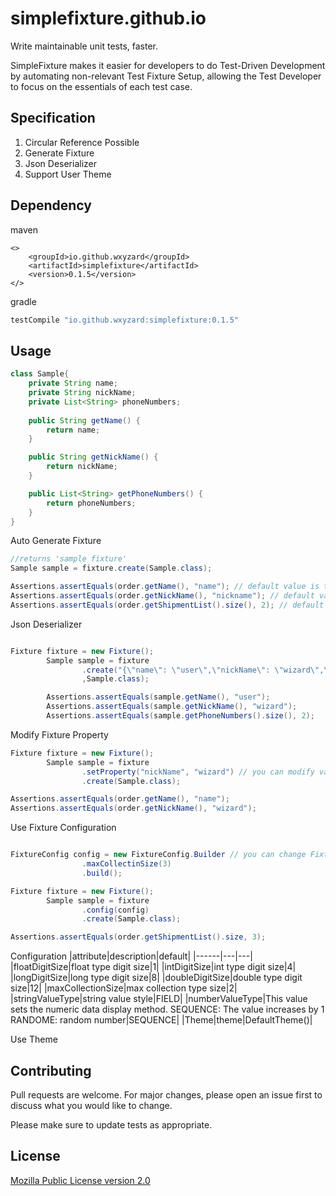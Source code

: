# simplefixture.github.io
Write maintainable unit tests, faster.

SimpleFixture makes it easier for developers to do Test-Driven Development by automating non-relevant Test Fixture Setup, allowing the Test Developer to focus on the essentials of each test case.

## Specification
1. Circular Reference Possible
2. Generate Fixture
3. Json Deserializer
4. Support User Theme


## Dependency

maven
```maven
<>
    <groupId>io.github.wxyzard</groupId>
    <artifactId>simplefixture</artifactId>
    <version>0.1.5</version>
</>
```

gradle
```gradle
testCompile "io.github.wxyzard:simplefixture:0.1.5"
```

## Usage

```java
class Sample{
    private String name;
    private String nickName;
    private List<String> phoneNumbers;
    
    public String getName() {
        return name;
    }

    public String getNickName() {
        return nickName;
    }

    public List<String> getPhoneNumbers() {
        return phoneNumbers;
    }
}


```


Auto Generate Fixture

```java
//returns 'sample fixture'
Sample sample = fixture.create(Sample.class);

Assertions.assertEquals(order.getName(), "name"); // default value is the same as the field name.
Assertions.assertEquals(order.getNickName(), "nickname"); // default value is all lowcase
Assertions.assertEquals(order.getShipmentList().size(), 2); // default Collection size is 2

```


Json Deserializer
```java

Fixture fixture = new Fixture();
        Sample sample = fixture
                .create("{\"name\": \"user\",\"nickName\": \"wizard\",\"phoneNumbers\": [\"1234\",\"1234\"]}"
                ,Sample.class);

        Assertions.assertEquals(sample.getName(), "user");
        Assertions.assertEquals(sample.getNickName(), "wizard");
        Assertions.assertEquals(sample.getPhoneNumbers().size(), 2);


```


Modify Fixture Property
```java
Fixture fixture = new Fixture();
        Sample sample = fixture
                .setProperty("nickName", "wizard") // you can modify values
                .create(Sample.class);

Assertions.assertEquals(order.getName(), "name");
Assertions.assertEquals(order.getNickName(), "wizard"); 

```


Use Fixture Configuration
```java

FixtureConfig config = new FixtureConfig.Builder // you can change Fixture configuration
                .maxCollectinSize(3)
                .build();

Fixture fixture = new Fixture();
        Sample sample = fixture
                .config(config) 
                .create(Sample.class); 

Assertions.assertEquals(order.getShipmentList().size, 3); 


```

Configuration
|attribute|description|default|
|------|---|---|
|floatDigitSize|float type digit size|1|
|intDigitSize|int type digit size|4|
|longDigitSize|long type digit size|8|
|doubleDigitSize|double type digit size|12|
|maxCollectionSize|max collection type size|2|
|stringValueType|string value style|FIELD|
|numberValueType|This value sets the numeric data display method.
SEQUENCE: The value increases by 1
RANDOME: random number|SEQUENCE|
|Theme|theme|DefaultTheme()|


Use Theme




## Contributing
Pull requests are welcome. For major changes, please open an issue first to discuss what you would like to change.

Please make sure to update tests as appropriate.

## License
[Mozilla Public License version 2.0](https://www.mozilla.org/en-US/MPL/2.0/)

